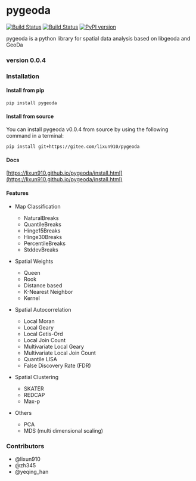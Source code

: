# pygeoda

[![Build Status](https://travis-ci.org/lixun910/pygeoda.svg?branch=master)](https://travis-ci.org/lixun910/pygeoda)
[![Build Status](https://ci.appveyor.com/api/projects/status/github/lixun910/pygeoda?svg=true)](https://ci.appveyor.com/project/lixun910/pygeoda)
[![PyPI version](https://badge.fury.io/py/pygeoda.svg)](https://badge.fury.io/py/pygeoda)


pygeoda is a python library for spatial data analysis based on libgeoda and GeoDa

### version 0.0.4

### Installation

#### Install from pip

```
pip install pygeoda
```

#### Install from source

You can install pygeoda v0.0.4 from source by using the following command in a terminal:

```
pip install git+https://gitee.com/lixun910/pygeoda    
```

#### Docs

[https://lixun910.github.io/pygeoda/install.html](https://lixun910.github.io/pygeoda/install.html)

#### Features

* Map Classification
   * NaturalBreaks
   * QuantileBreaks
   * Hinge15Breaks
   * Hinge30Breaks
   * PercentileBreaks
   * StddevBreaks
   
* Spatial Weights
    * Queen
    * Rook
    * Distance based
    * K-Nearest Neighbor
    * Kernel
    
* Spatial Autocorrelation
    * Local Moran
    * Local Geary
    * Local Getis-Ord 
    * Local Join Count
    * Multivariate Local Geary
    * Multivariate Local Join Count
    * Quantile LISA
    * False Discovery Rate (FDR)

* Spatial Clustering
    * SKATER
    * REDCAP
    * Max-p
    
* Others
    * PCA
    * MDS (multi dimensional scaling)



### Contributors

* @lixun910
* @zh345
* @yeqing_han
